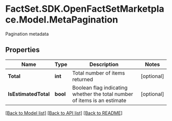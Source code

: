 # FactSet.SDK.OpenFactSetMarketplace.Model.MetaPagination
Pagination metadata

## Properties

Name | Type | Description | Notes
------------ | ------------- | ------------- | -------------
**Total** | **int** | Total number of items returned | [optional] 
**IsEstimatedTotal** | **bool** | Boolean flag indicating whether the total number of items is an estimate | [optional] 

[[Back to Model list]](../README.md#documentation-for-models) [[Back to API list]](../README.md#documentation-for-api-endpoints) [[Back to README]](../README.md)

